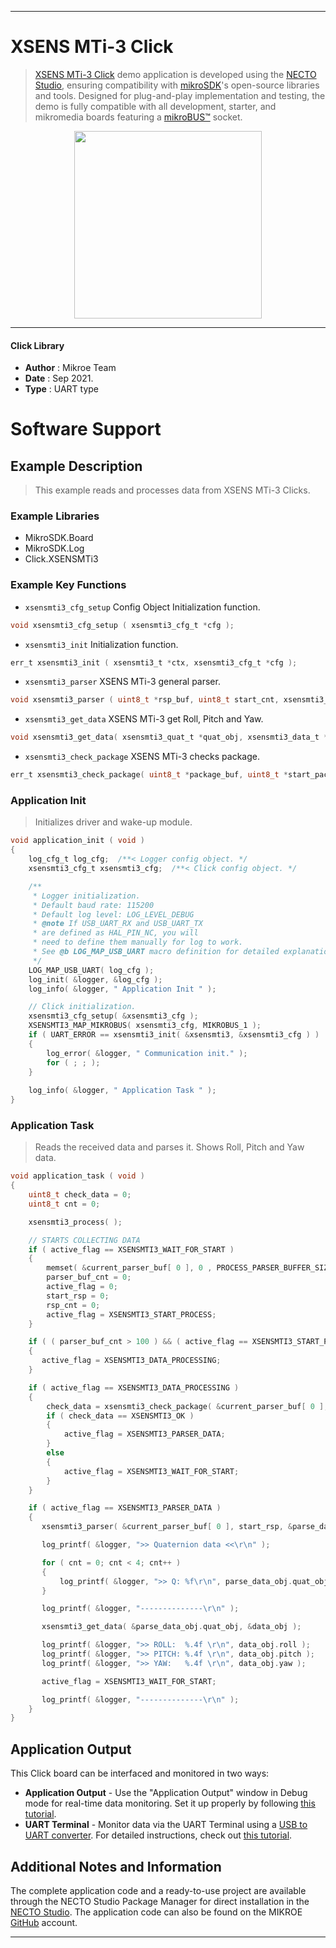 
---
# XSENS MTi-3 Click

> [XSENS MTi-3 Click](https://www.mikroe.com/?pid_product=MIKROE-4192) demo application is developed using
the [NECTO Studio](https://www.mikroe.com/necto), ensuring compatibility with [mikroSDK](https://www.mikroe.com/mikrosdk)'s
open-source libraries and tools. Designed for plug-and-play implementation and testing, the demo is fully compatible with
all development, starter, and mikromedia boards featuring a [mikroBUS&trade;](https://www.mikroe.com/mikrobus) socket.

<p align="center">
  <img src="https://www.mikroe.com/?pid_product=MIKROE-4192&image=1" height=300px>
</p>

---

#### Click Library

- **Author**        : Mikroe Team
- **Date**          : Sep 2021.
- **Type**          : UART type

# Software Support

## Example Description

> This example reads and processes data from XSENS MTi-3 Clicks.

### Example Libraries

- MikroSDK.Board
- MikroSDK.Log
- Click.XSENSMTi3

### Example Key Functions

- `xsensmti3_cfg_setup` Config Object Initialization function.
```c
void xsensmti3_cfg_setup ( xsensmti3_cfg_t *cfg );
```

- `xsensmti3_init` Initialization function.
```c
err_t xsensmti3_init ( xsensmti3_t *ctx, xsensmti3_cfg_t *cfg );
```

- `xsensmti3_parser` XSENS MTi-3 general parser.
```c
void xsensmti3_parser ( uint8_t *rsp_buf, uint8_t start_cnt, xsensmti3_parse_t *obj );
```

- `xsensmti3_get_data` XSENS MTi-3 get Roll, Pitch and Yaw.
```c
void xsensmti3_get_data( xsensmti3_quat_t *quat_obj, xsensmti3_data_t *data_obj );
```

- `xsensmti3_check_package` XSENS MTi-3 checks package.
```c
err_t xsensmti3_check_package( uint8_t *package_buf, uint8_t *start_package );
```

### Application Init

> Initializes driver and wake-up module.

```c
void application_init ( void ) 
{
    log_cfg_t log_cfg;  /**< Logger config object. */
    xsensmti3_cfg_t xsensmti3_cfg;  /**< Click config object. */

    /** 
     * Logger initialization.
     * Default baud rate: 115200
     * Default log level: LOG_LEVEL_DEBUG
     * @note If USB_UART_RX and USB_UART_TX 
     * are defined as HAL_PIN_NC, you will 
     * need to define them manually for log to work. 
     * See @b LOG_MAP_USB_UART macro definition for detailed explanation.
     */
    LOG_MAP_USB_UART( log_cfg );
    log_init( &logger, &log_cfg );
    log_info( &logger, " Application Init " );

    // Click initialization.
    xsensmti3_cfg_setup( &xsensmti3_cfg );
    XSENSMTI3_MAP_MIKROBUS( xsensmti3_cfg, MIKROBUS_1 );
    if ( UART_ERROR == xsensmti3_init( &xsensmti3, &xsensmti3_cfg ) ) 
    {
        log_error( &logger, " Communication init." );
        for ( ; ; );
    }
    
    log_info( &logger, " Application Task " );
}
```

### Application Task

> Reads the received data and parses it. Shows Roll, Pitch and Yaw data.

```c
void application_task ( void ) 
{
    uint8_t check_data = 0;
    uint8_t cnt = 0;

    xsensmti3_process( );

    // STARTS COLLECTING DATA
    if ( active_flag == XSENSMTI3_WAIT_FOR_START )
    {
        memset( &current_parser_buf[ 0 ], 0 , PROCESS_PARSER_BUFFER_SIZE );
        parser_buf_cnt = 0;
        active_flag = 0;
        start_rsp = 0;
        rsp_cnt = 0;
        active_flag = XSENSMTI3_START_PROCESS;
    }

    if ( ( parser_buf_cnt > 100 ) && ( active_flag == XSENSMTI3_START_PROCESS ) )
    {
       active_flag = XSENSMTI3_DATA_PROCESSING;
    }

    if ( active_flag == XSENSMTI3_DATA_PROCESSING )
    {
        check_data = xsensmti3_check_package( &current_parser_buf[ 0 ], &start_rsp );
        if ( check_data == XSENSMTI3_OK )
        {
            active_flag = XSENSMTI3_PARSER_DATA;
        }
        else
        {
            active_flag = XSENSMTI3_WAIT_FOR_START;
        }
    }

    if ( active_flag == XSENSMTI3_PARSER_DATA )
    {
       xsensmti3_parser( &current_parser_buf[ 0 ], start_rsp, &parse_data_obj );

       log_printf( &logger, ">> Quaternion data <<\r\n" );

       for ( cnt = 0; cnt < 4; cnt++ )
       {
           log_printf( &logger, ">> Q: %f\r\n", parse_data_obj.quat_obj.quat_data[ cnt ] );
       }

       log_printf( &logger, "--------------\r\n" );

       xsensmti3_get_data( &parse_data_obj.quat_obj, &data_obj );

       log_printf( &logger, ">> ROLL:  %.4f \r\n", data_obj.roll );
       log_printf( &logger, ">> PITCH: %.4f \r\n", data_obj.pitch );
       log_printf( &logger, ">> YAW:   %.4f \r\n", data_obj.yaw );

       active_flag = XSENSMTI3_WAIT_FOR_START;

       log_printf( &logger, "--------------\r\n" );
    }
}
```

## Application Output

This Click board can be interfaced and monitored in two ways:
- **Application Output** - Use the "Application Output" window in Debug mode for real-time data monitoring.
Set it up properly by following [this tutorial](https://www.youtube.com/watch?v=ta5yyk1Woy4).
- **UART Terminal** - Monitor data via the UART Terminal using
a [USB to UART converter](https://www.mikroe.com/click/interface/usb?interface*=uart,uart). For detailed instructions,
check out [this tutorial](https://help.mikroe.com/necto/v2/Getting%20Started/Tools/UARTTerminalTool).

## Additional Notes and Information

The complete application code and a ready-to-use project are available through the NECTO Studio Package Manager for 
direct installation in the [NECTO Studio](https://www.mikroe.com/necto). The application code can also be found on
the MIKROE [GitHub](https://github.com/MikroElektronika/mikrosdk_click_v2) account.

---
